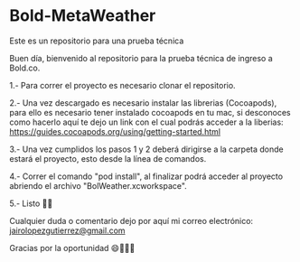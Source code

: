# Bold-MetaWeather
Este es un repositorio para una prueba técnica

Buen día, bienvenido al repositorio para la prueba técnica de ingreso a Bold.co.

1.- Para correr el proyecto es necesario clonar el repositorio.

2.- Una vez descargado es necesario instalar las librerias (Cocoapods), para ello es necesario tener instalado cocoapods en tu mac, si desconoces como hacerlo aquí te dejo un link con el cual podrás acceder a la liberias: https://guides.cocoapods.org/using/getting-started.html

3.- Una vez cumplidos los pasos 1 y 2 deberá dirigirse a la carpeta donde estará el proyecto, esto desde la línea de comandos.

4.- Correr el comando "pod install", al finalizar podrá acceder al proyecto abriendo el archivo "BolWeather.xcworkspace".

5.- Listo 👍🏽

Cualquier duda o comentario dejo por aquí mi correo electrónico: jairolopezgutierrez@gmail.com

Gracias por la oportunidad 😄🧑🏽‍💻